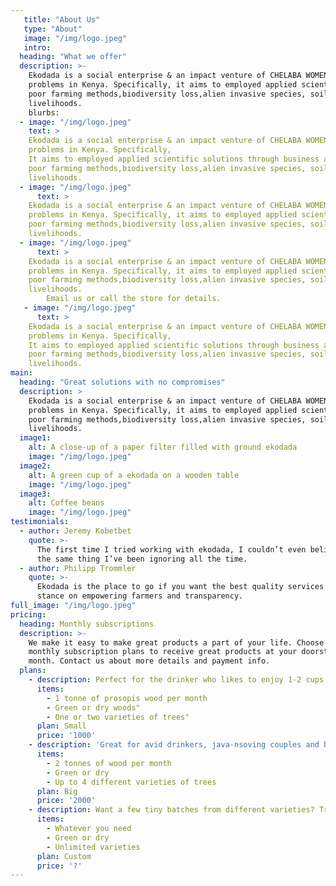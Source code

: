 ```yaml
---
   title: "About Us"
   type: "About"
   image: "/img/logo.jpeg"
   intro:
  heading: "What we offer"
  description: >-
    Ekodada is a social enterprise & an impact venture of CHELABA WOMEN COMMUNITY Based Organization that aims to use holistic approach to solve local environmental and socio-economic
    problems in Kenya. Specifically, it aims to employed applied scientific solutions through business approaches to climate change,
    poor farming methods,biodiversity loss,alien invasive species, soil degradation,food security and unsustainable
    livelihoods.
    blurbs:
  - image: "/img/logo.jpeg"
    text: >
    Ekodada is a social enterprise & an impact venture of CHELABA WOMEN COMMUNITY Based Organization that aims to use holistic approach to solve local environmental and socio-economic
    problems in Kenya. Specifically, 
    It aims to employed applied scientific solutions through business approaches to climate change,
    poor farming methods,biodiversity loss,alien invasive species, soil degradation,food security and unsustainable
    livelihoods.
  - image: "/img/logo.jpeg"
      text: >
    Ekodada is a social enterprise & an impact venture of CHELABA WOMEN COMMUNITY Based Organization that aims to use holistic approach to solve local environmental and socio-economic
    problems in Kenya. Specifically, it aims to employed applied scientific solutions through business approaches to climate change,
    poor farming methods,biodiversity loss,alien invasive species, soil degradation,food security and unsustainable
    livelihoods.
  - image: "/img/logo.jpeg"
      text: >
    Ekodada is a social enterprise & an impact venture of CHELABA WOMEN COMMUNITY Based Organization that aims to use holistic approach to solve local environmental and socio-economic
    problems in Kenya. Specifically, it aims to employed applied scientific solutions through business approaches to climate change,
    poor farming methods,biodiversity loss,alien invasive species, soil degradation,food security and unsustainable
    livelihoods.
        Email us or call the store for details.
   - image: "/img/logo.jpeg"
      text: >
    Ekodada is a social enterprise & an impact venture of CHELABA WOMEN COMMUNITY Based Organization that aims to use holistic approach to solve local environmental and socio-economic
    problems in Kenya. Specifically,
    It aims to employed applied scientific solutions through business approaches to climate change,
    poor farming methods,biodiversity loss,alien invasive species, soil degradation,food security and unsustainable
    livelihoods.
main:
  heading: "Great solutions with no compromises"
  description: >
    Ekodada is a social enterprise & an impact venture of CHELABA WOMEN COMMUNITY Based Organization that aims to use holistic approach to solve local environmental and socio-economic
    problems in Kenya. Specifically, it aims to employed applied scientific solutions through business approaches to climate change,
    poor farming methods,biodiversity loss,alien invasive species, soil degradation,food security and unsustainable
    livelihoods.
  image1:
    alt: A close-up of a paper filter filled with ground ekodada
    image: "/img/logo.jpeg"
  image2:
    alt: A green cup of a ekodada on a wooden table
    image: "/img/logo.jpeg"
  image3:
    alt: Coffee beans
    image: "/img/logo.jpeg"
testimonials:
  - author: Jeremy Kobetbet
    quote: >-
      The first time I tried working with ekodada, I couldn’t even believe that was
      the same thing I’ve been ignoring all the time.
  - author: Philipp Trommler
    quote: >-
      Ekodada is the place to go if you want the best quality services and value for money solutions. I love their
      stance on empowering farmers and transparency.
full_image: "/img/logo.jpeg"
pricing:
  heading: Monthly subscriptions
  description: >-
    We make it easy to make great products a part of your life. Choose one of our
    monthly subscription plans to receive great products at your doorstep each
    month. Contact us about more details and payment info.
  plans:
    - description: Perfect for the drinker who likes to enjoy 1-2 cups per day.
      items:
        - 1 tonne of prosopis wood per month
        - Green or dry woods"
        - One or two varieties of trees"
      plan: Small
      price: '1000'
    - description: 'Great for avid drinkers, java-nsoving couples and bigger crowds'
      items:
        - 2 tonnes of wood per month
        - Green or dry
        - Up to 4 different varieties of trees
      plan: Big
      price: '2000'
    - description: Want a few tiny batches from different varieties? Try our custom plan
      items:
        - Whatever you need
        - Green or dry
        - Unlimited varieties
      plan: Custom
      price: '?'
---
```



